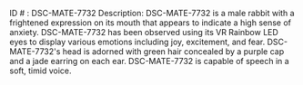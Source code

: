 ID # : DSC-MATE-7732
Description: DSC-MATE-7732 is a male rabbit with a frightened expression on its mouth that appears to indicate a high sense of anxiety. DSC-MATE-7732 has been observed using its VR Rainbow LED eyes to display various emotions including joy, excitement, and fear. DSC-MATE-7732's head is adorned with green hair concealed by a purple cap and a jade earring on each ear. DSC-MATE-7732 is capable of speech in a soft, timid voice.